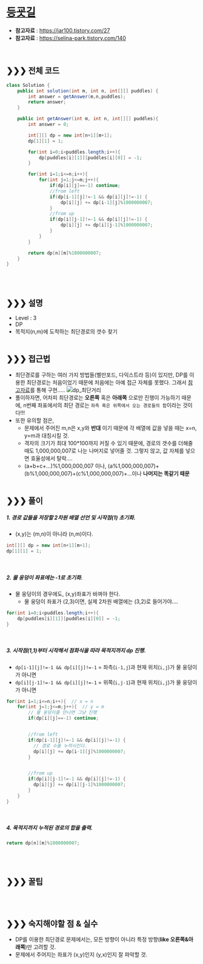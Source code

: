 

# [등굣길](https://programmers.co.kr/learn/courses/30/lessons/42898)
* **참고자료** : https://jar100.tistory.com/27
* **참고자료** : https://selina-park.tistory.com/140
<br>

## &#10095;&#10095;&#10095; 전체 코드
```java
class Solution {
    public int solution(int m, int n, int[][] puddles) {
        int answer = getAnswer(m,n,puddles);
        return answer;
    }

    public int getAnswer(int m, int n, int[][] puddles){
        int answer = 0;

        int[][] dp = new int[n+1][m+1];             
        dp[1][1] = 1;

        for(int i=0;i<puddles.length;i++){
            dp[puddles[i][1]][puddles[i][0]] = -1;
        }

        for(int i=1;i<=n;i++){
            for(int j=1;j<=m;j++){
                if(dp[i][j]==-1) continue;
                //from left
                if(dp[i-1][j]!=-1 && dp[i][j]!=-1) {
                	dp[i][j] += dp[i-1][j]%1000000007;
                }
                //from up
                if(dp[i][j-1]!=-1 && dp[i][j]!=-1) {
                	dp[i][j] += dp[i][j-1]%1000000007;
                }
            }
        }

        return dp[n][m]%1000000007;
    }
}
```
<br><br>

## &#10095;&#10095;&#10095; 설명
* Level : 3
* DP
* 목적지(n,m)에 도착하는 최단경로의 갯수 찾기
<br><br>


## &#10095;&#10095;&#10095; 접근법   
* 최단경로를 구하는 여러 가지 방법들(벨만포드, 다익스트라 등)이 있지만, DP를 이용한 최단경로는 처음이었기 때문에 처음에는 아예 접근 자체를 못했다. 그래서 [참고자료](https://jar100.tistory.com/27)를 통해 구현.....
![dp_최단거리](/assets/dp_최단거리.gif)
* 풀이하자면, 어차피 최단경로는 **오른쪽** 혹은 **아래쪽** 으로만 진행이 가능하기 때문에, n번째 좌표에서의 최단 경로는 `좌측 혹은 위쪽에서 오는 경로들의 합`이라는 것이다!!!
* 또한 유의할 점은,
  * 문제에서 주어진 m,n은 x,y와 **반대** 이기 때문에 각 배열에 값을 넣을 때는 x=n, y=m과 대칭시킬 것.
  * 격자의 크기가 최대 100*100까지 커질 수 있기 때문에, 경로의 갯수를 더해줄 때도 1,000,000,007로 나눈 나머지로 넣어줄 것. 그렇지 않고, 값 자체를 넣으면 효율성에서 탈락....
  * (a+b+c+...)%1,000,000,007 이나, (a%1,000,000,007)+(b%1,000,000,007)+(c%1,000,000,007)+...이나 **나머지는 똑같기 때문**
<br><br>

## &#10095;&#10095;&#10095; 풀이
##### 1. 경로 값들을 저장할 2차원 배열 선언 및 시작점(1) 초기화.
* (x,y)는 (m,n)이 아니라 (n,m)이다.
```java
int[][] dp = new int[n+1][m+1];             
dp[1][1] = 1;
```
<br>

##### 2. 물 웅덩이 좌표에는 -1로 초기화.
* 물 웅덩이의 경우에도, (x,y)좌표가 바껴야 한다.
  * 물 웅덩이 좌표가 (2,3)이면, 실제 2차원 배열에는 (3,2)로 들어가야....
```java
for(int i=0;i<puddles.length;i++){
    dp[puddles[i][1]][puddles[i][0]] = -1;
}
```
<br>

##### 3. 시작점(1,1)부터 시작해서 점화식을 따라 목적지까지 dp 진행.
* `dp[i-1][j]!=-1 && dp[i][j]!=-1` = 좌측(`i-1,j`)과 현재 위치(`i,j`)가 물 웅덩이가 아니면
* `dp[i][j-1]!=-1 && dp[i][j]!=-1` = 위쪽(`i,j-1`)과 현재 위치(`i,j`)가 물 웅덩이가 아니면
```java
for(int i=1;i<=n;i++){  // x = n
    for(int j=1;j<=m;j++){  // y = m
        // 물 웅덩이를 만나면 그냥 진행
        if(dp[i][j]==-1) continue;


        //from left
        if(dp[i-1][j]!=-1 && dp[i][j]!=-1) {
          // 경로 수를 누적시킨다.
          dp[i][j] += dp[i-1][j]%1000000007;
        }


        //from up
        if(dp[i][j-1]!=-1 && dp[i][j]!=-1) {
          dp[i][j] += dp[i][j-1]%1000000007;
        }
    }
}
```
<br>

##### 4. 목적지까지 누적된 경로의 합을 출력.
```java
return dp[n][m]%1000000007;
```
<br><br>




## &#10095;&#10095;&#10095; 꿀팁

<br><br>


## &#10095;&#10095;&#10095; 숙지해야할 점 & 실수
* DP를 이용한 최단경로 문제에서는, 모든 방향이 아니라 특정 방향(**like 오른쪽&아래쪽**)만 고려할 것.
* 문제에서 주어지는 좌표가 (x,y)인지 (y,x)인지 잘 파악할 것.


<br>
<br>
<br>
